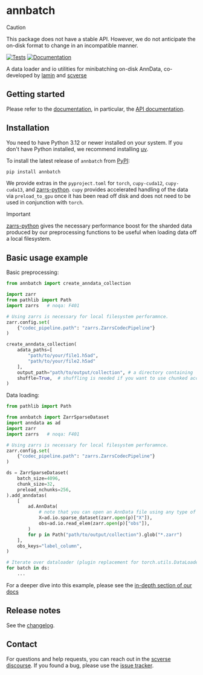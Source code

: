 <!--Links at the top because this document is split for docs home page-->

[uv]: https://github.com/astral-sh/uv

[scverse discourse]: https://discourse.scverse.org/

[issue tracker]: https://github.com/scverse/annbatch/issues

[tests]: https://github.com/scverse/annbatch/actions/workflows/test.yaml

[documentation]: https://annbatch.readthedocs.io

[changelog]: https://annbatch.readthedocs.io/en/latest/changelog.html

[api documentation]: https://annbatch.readthedocs.io/en/latest/api.html

[pypi]: https://pypi.org/project/annbatch

[zarrs-python]: https://zarrs-python.readthedocs.io/

[lamin]: https://lamin.ai/

[scverse]: https://scverse.org/

[in-depth section of our docs]: https://annbatch.readthedocs.io/en/latest/#in-depth

# annbatch

> [!CAUTION]
> This package does not have a stable API.
  However, we do not anticipate the on-disk format to change in an incompatible manner.

[![Tests][badge-tests]][tests]
[![Documentation][badge-docs]][documentation]

[badge-tests]: https://img.shields.io/github/actions/workflow/status/scverse/annbatch/test.yaml?branch=main

[badge-docs]: https://img.shields.io/readthedocs/annbatch

A data loader and io utilities for minibatching on-disk AnnData, co-developed by [lamin][] and [scverse][]

## Getting started

Please refer to the [documentation][],
in particular, the [API documentation][].

## Installation

You need to have Python 3.12 or newer installed on your system.
If you don't have Python installed, we recommend installing [uv][].

To install the latest release of `annbatch` from [PyPI][]:

```bash
pip install annbatch
```

We provide extras in the `pyproject.toml` for `torch`, `cupy-cuda12`, `cupy-cuda13`, and [zarrs-python][].
`cupy` provides accelerated handling of the data via `preload_to_gpu` once it has been read off disk and does not need to be used in conjunction with `torch`.
> [!IMPORTANT]
> [zarrs-python][] gives the necessary performance boost for the sharded data produced by our preprocessing functions to be useful when loading data off a local filesystem.

## Basic usage example

Basic preprocessing:
```python
from annbatch import create_anndata_collection

import zarr
from pathlib import Path
import zarrs   # noqa: F401

# Using zarrs is necessary for local filesystem perforamnce.
zarr.config.set(
    {"codec_pipeline.path": "zarrs.ZarrsCodecPipeline"}
)

create_anndata_collection(
    adata_paths=[
        "path/to/your/file1.h5ad",
        "path/to/your/file2.h5ad"
    ],
    output_path="path/to/output/collection", # a directory containing `dataset_{i}.zarr`
    shuffle=True,  # shuffling is needed if you want to use chunked access
)
```

Data loading:

```python
from pathlib import Path

from annbatch import ZarrSparseDataset
import anndata as ad
import zarr
import zarrs   # noqa: F401

# Using zarrs is necessary for local filesystem perforamnce.
zarr.config.set(
    {"codec_pipeline.path": "zarrs.ZarrsCodecPipeline"}
)

ds = ZarrSparseDataset(
    batch_size=4096,
    chunk_size=32,
    preload_nchunks=256,
).add_anndatas(
    [
        ad.AnnData(
            # note that you can open an AnnData file using any type of zarr store
            X=ad.io.sparse_dataset(zarr.open(p)["X"]),
            obs=ad.io.read_elem(zarr.open(p)["obs"]),
        )
        for p in Path("path/to/output/collection").glob("*.zarr")
    ],
    obs_keys="label_column",
)

# Iterate over dataloader (plugin replacement for torch.utils.DataLoader)
for batch in ds:
    ...
```

<!--HEADER-->

For a deeper dive into this example, please see the [in-depth section of our docs][]

<!--FOOTER-->
## Release notes

See the [changelog][].

## Contact

For questions and help requests, you can reach out in the [scverse discourse][].
If you found a bug, please use the [issue tracker][].
